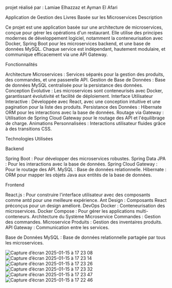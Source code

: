 projet réalisé par : Lamiae Elhazzaz et Ayman El Afari

Application de Gestion des Livres Basée sur les Microservices
Description

Ce projet est une application basée sur une architecture de microservices, conçue pour gérer les opérations d'un restaurant. Elle utilise des principes modernes de développement logiciel, notamment la conteneurisation avec Docker, Spring Boot pour les microservices backend, et une base de données MySQL. Chaque service est indépendant, hautement modulaire, et communique efficacement via une API Gateway.

Fonctionnalités

Architecture Microservices : Services séparés pour la gestion des produits, des commandes, et une passerelle API.
Gestion de Base de Données : Base de données MySQL centralisée pour la persistance des données.
Conception Évolutive : Les microservices sont conteneurisés avec Docker, garantissant évolutivité et facilité de déploiement.
Interface Utilisateur Interactive : Développée avec React, avec une conception intuitive et une pagination pour la liste des produits.
Persistance des Données : Hibernate ORM pour les interactions avec la base de données.
Routage via Gateway : Utilisation de Spring Cloud Gateway pour le routage des API et l'équilibrage de charge.
Animations Personnalisées : Interactions utilisateur fluides grâce à des transitions CSS.

Technologies Utilisées

Backend

Spring Boot : Pour développer des microservices robustes.
Spring Data JPA : Pour les interactions avec la base de données.
Spring Cloud Gateway : Pour le routage des API.
MySQL : Base de données relationnelle.
Hibernate : ORM pour mapper les objets Java aux entités de la base de données.

Frontend

React.js : Pour construire l'interface utilisateur avec des composants comme antd pour une meilleure expérience.
Ant Design : Composants React préconçus pour un design amélioré.
DevOps
Docker : Conteneurisation des microservices.
Docker Compose : Pour gérer les applications multi-conteneurs.
Architecture du Système
Microservice Commandes : Gestion des commandes.
Microservice Produits : Gestion des inventaires produits.
API Gateway : Communication entre les services.

Base de Données MySQL : Base de données relationnelle partagée par tous les microservices.

![Capture d’écran 2025-01-15 à 17 23 08](https://github.com/user-attachments/assets/82490fac-4020-4771-849e-39d10ae006e7)
![Capture d’écran 2025-01-15 à 17 23 14](https://github.com/user-attachments/assets/217314dd-71e2-4b63-b089-695bad80b42f)
![Capture d’écran 2025-01-15 à 17 23 26](https://github.com/user-attachments/assets/e0484fa2-3bb2-40ca-85c5-58db0b34f53f)
![Capture d’écran 2025-01-15 à 17 23 32](https://github.com/user-attachments/assets/4f79d120-bded-4419-8b66-f4ed6e3a4639)
![Capture d’écran 2025-01-15 à 17 23 47](https://github.com/user-attachments/assets/9075fb3d-20ab-4744-8a45-61f201f0654f)
![Capture d’écran 2025-01-15 à 17 22 46](https://github.com/user-attachments/assets/2f84d5be-97f3-44b2-854a-33633c81de5a)



